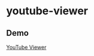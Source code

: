 # youtube-viewer

## Demo

[YouTube Viewer](https://inaniwa3.github.io/youtube-viewer/ "YouTube Viewer")
